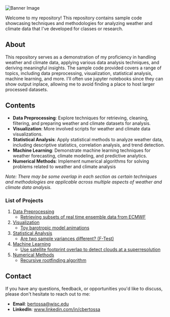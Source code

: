 <img src="https://github.com/cdb227/code_samples/blob/main/ghbanner.png" alt="Banner Image">


Welcome to my repository! This repository contains sample code showcasing techniques and methodologies for analyzing weather and climate data that I've developed for classes or research.

## About

This repository serves as a demonstration of my proficiency in handling weather and climate data, applying various data analysis techniques, and deriving meaningful insights. The sample code provided covers a range of topics, including data preprocessing, visualization, statistical analysis, machine learning, and more. I'll often use jupyter notebooks since they can show output inplace, allowing me to avoid finding a place to host larger processed datasets.

## Contents

- **Data Preprocessing**: Explore techniques for retrieving, cleaning, filtering, and preparing weather and climate datasets for analysis.
- **Visualization**: More involved scripts for weather and climate data visualizations.
- **Statistical Analysis**: Apply statistical methods to analyze weather data, including descriptive statistics, correlation analysis, and trend detection.
- **Machine Learning**: Demonstrate machine learning techniques for weather forecasting, climate modeling, and predictive analytics.
- **Numerical Methods**: Implement numerical algorithms for solving problems related to weather and climate analysis
  
_Note: There may be some overlap in each section as certain techniques and methodologies are applicable across multiple aspects of weather and climate data analysis._

### List of Projects

1. [Data Preprocessing](processing)
   - [Retrieving subsets of real time ensemble data from ECMWF](processing/ecmwf-ens-dl-singletime.sh)
3. [Visualization](visualizations)
   - [Toy barotropic model animations](visualizations/visualization_descriptions.md)
5. [Statistical Analysis](analysis)
   - [Are two sample variances different? (F-Test)](analysis/ftest.ipynb)
6. [Machine Learning](ml)
   - [Use satellite footprint overlap to detect clouds at a superresolution](ml/train_overlapping_cmask.py)
8. [Numerical Methods](numerical_methods)
   - [Recursive rootfinding algorithm](numerical_methods/root_finding.py)

## Contact

If you have any questions, feedback, or opportunities you'd like to discuss, please don't hesitate to reach out to me:

- **Email**: bertossa@wisc.edu
- **LinkedIn**: www.linkedin.com/in/cbertossa
